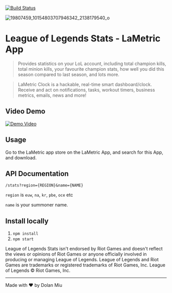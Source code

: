[![Build Status](https://travis-ci.org/dolanmiu/LoL-LaMetric.svg?branch=master)](https://travis-ci.org/dolanmiu/LoL-LaMetric)

![19807459_10154803707946342_2138179540_o](https://user-images.githubusercontent.com/2917613/27892125-c32427c4-61f5-11e7-8a26-61881f0cc203.jpg)

# League of Legends Stats - LaMetric App

> Provides statistics on your LoL account, including total champion kills, total minion kills, your favourite champion stats, how well you did this season compared to last season, and lots more.

> LaMetric Clock is a hackable, real-time smart dashboard/clock. Receive and act on notifications, tasks, workout timers, business metrics, emails, news and more!

## Video Demo
[![Demo Video](http://img.youtube.com/vi/DW58gpeTgH4/0.jpg)](http://www.youtube.com/watch?v=DW58gpeTgH4)

## Usage
Go to the LaMetric app store on the LaMetric App, and search for this App, and download.

## API Documentation

```
/stats?region={REGION}&name={NAME}
```

`region` is `euw`, `na`, `kr`, `pbe`, `oce` etc

`name` is your summoner name.

## Install locally
1. `npm install`
2. `npm start`

League of Legends Stats isn't endorsed by Riot Games and doesn't reflect the views or opinions of Riot Games or anyone officially involved in producing or managing League of Legends. League of Legends and Riot Games are trademarks or registered trademarks of Riot Games, Inc. League of Legends © Riot Games, Inc.

<hr>

Made with ♥ by Dolan Miu
